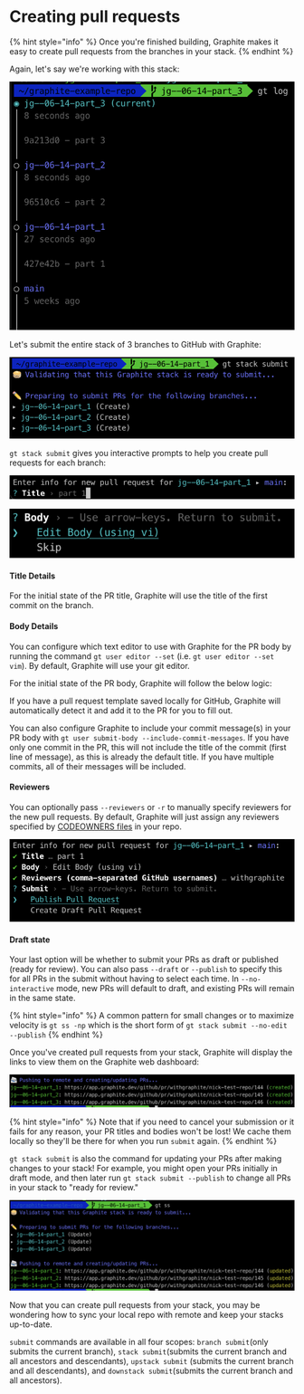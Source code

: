 # Creating pull requests

{% hint style="info" %}
Once you're finished building, Graphite makes it easy to create pull requests from the branches in your stack.
{% endhint %}

Again, let's say we're working with this stack:

![](<../../.gitbook/assets/image (7).png>)

Let's submit the entire stack of 3 branches to GitHub with Graphite:

![](<../../.gitbook/assets/image (13).png>)

`gt stack submit` gives you interactive prompts to help you create pull requests for each branch:

![Edit the PR title](<../../.gitbook/assets/image (8).png>)

![Edit the PR body](<../../.gitbook/assets/image (17).png>)

#### Title Details

For the initial state of the PR title, Graphite will use the title of the first commit on the branch.

#### Body Details

You can configure which text editor to use with Graphite for the PR body by running the command `gt user editor --set` (i.e. `gt user editor --set vim`). By default, Graphite will use your git editor.

For the initial state of the PR body, Graphite will follow the below logic:&#x20;

If you have a pull request template saved locally for GitHub, Graphite will automatically detect it and add it to the PR for you to fill out.

You can also configure Graphite to include your commit message(s) in your PR body with `gt user submit-body --include-commit-messages`.  If you have only one commit in the PR, this will not include the title of the commit (first line of message), as this is already the default title.  If you have multiple commits, all of their messages will be included.

#### Reviewers

You can optionally pass `--reviewers` or `-r` to manually specify reviewers for the new pull requests. By default, Graphite will just assign any reviewers specified by [CODEOWNERS files](https://docs.github.com/en/repositories/managing-your-repositorys-settings-and-features/customizing-your-repository/about-code-owners) in your repo.

![Submit with -r specified](<../../.gitbook/assets/image (2).png>)

#### Draft state

Your last option will be whether to submit your PRs as draft or published (ready for review).  You can also pass `--draft` or `--publish` to specify this for all PRs in the submit without having to select each time.  In `--no-interactive` mode,  new PRs will default to draft, and existing PRs will remain in the same state.

{% hint style="info" %}
A common pattern for small changes or to maximize velocity is `gt ss -np` which is the short form of `gt stack submit --no-edit --publish`
{% endhint %}

Once you've created pull requests from your stack, Graphite will display the links to view them on the Graphite web dashboard:

![Final step of submission](<../../.gitbook/assets/image (5).png>)

{% hint style="info" %}
Note that if you need to cancel your submission or it fails for any reason, your PR titles and bodies won't be lost! We cache them locally so they'll be there for when you run `submit` again.
{% endhint %}

`gt stack submit` is also the command for updating your PRs after making changes to your stack!  For example, you might open your PRs initially in draft mode, and then later run `gt stack submit --publish` to change all PRs in your stack to "ready for review."

![Running submit again after making changes](<../../.gitbook/assets/image (9).png>)

Now that you can create pull requests from your stack, you may be wondering how to sync your local repo with remote and keep your stacks up-to-date.

`submit` commands are available in all four scopes: `branch submit`(only submits the current branch), `stack submit`(submits the current branch and all ancestors and descendants), `upstack submit` (submits the current branch and all descendants), and `downstack submit`(submits the current branch and all ancestors).
